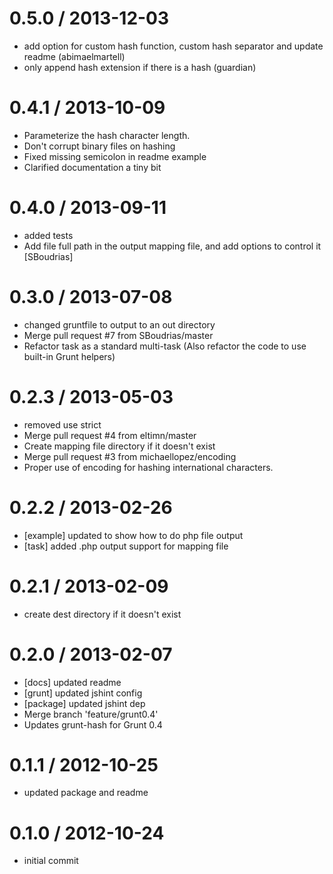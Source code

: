 
0.5.0 / 2013-12-03 
==================

  * add option for custom hash function, custom hash separator and update readme (abimaelmartell)
  * only append hash extension if there is a hash (guardian)

0.4.1 / 2013-10-09 
==================

  * Parameterize the hash character length.
  * Don't corrupt binary files on hashing
  * Fixed missing semicolon in readme example
  * Clarified documentation a tiny bit

0.4.0 / 2013-09-11 
==================

  * added tests
  * Add file full path in the output mapping file, and add options to control it [SBoudrias]

0.3.0 / 2013-07-08 
==================

  * changed gruntfile to output to an out directory
  * Merge pull request #7 from SBoudrias/master
  * Refactor task as a standard multi-task (Also refactor the code to use built-in Grunt helpers)

0.2.3 / 2013-05-03 
==================

  * removed use strict
  * Merge pull request #4 from eltimn/master
  * Create mapping file directory if it doesn't exist
  * Merge pull request #3 from michaellopez/encoding
  * Proper use of encoding for hashing international characters.

0.2.2 / 2013-02-26 
==================

  * [example] updated to show how to do php file output
  * [task] added .php output support for mapping file

0.2.1 / 2013-02-09 
==================

  * create dest directory if it doesn't exist

0.2.0 / 2013-02-07 
==================

  * [docs] updated readme
  * [grunt] updated jshint config
  * [package] updated jshint dep
  * Merge branch 'feature/grunt0.4'
  * Updates grunt-hash for Grunt 0.4

0.1.1 / 2012-10-25 
==================

  * updated package and readme

0.1.0 / 2012-10-24 
==================

  * initial commit
